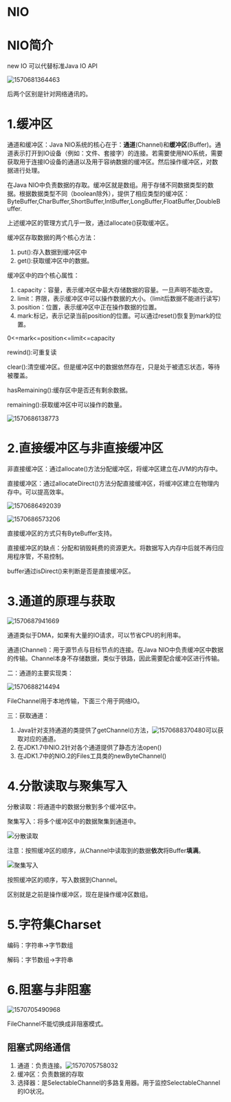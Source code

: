 # NIO

# NIO简介

new IO 可以代替标准Java IO API

![1570681364463](assets/1570681364463.png)

后两个区别是针对网络通讯的。

# 1.缓冲区

通道和缓冲区：Java NIO系统的核心在于：**通道**(Channel)和**缓冲区**(Buffer)。通道表示打开到IO设备（例如：文件、套接字）的连接。若需要使用NIO系统，需要获取用于连接IO设备的通道以及用于容纳数据的缓冲区。然后操作缓冲区，对数据进行处理。

在Java NIO中负责数据的存取。缓冲区就是数组。用于存储不同数据类型的数据。根据数据类型不同（boolean除外），提供了相应类型的缓冲区：ByteBuffer,CharBuffer,ShortBuffer,IntBuffer,LongBuffer,FloatBuffer,DoubleBuffer.

上述缓冲区的管理方式几乎一致，通过allocate()获取缓冲区。 

缓冲区存取数据的两个核心方法：

1. put():存入数据到缓冲区中
2. get():获取缓冲区中的数据。

缓冲区中的四个核心属性：

1. capacity：容量，表示缓冲区中最大存储数据的容量。一旦声明不能改变。
2. limit：界限，表示缓冲区中可以操作数据的大小。（limit后数据不能进行读写）
3. position：位置，表示缓冲区中正在操作数据的位置。
4. mark:标记，表示记录当前position的位置。可以通过reset()恢复到mark的位置。

0<=mark<=position<=limit<=capacity

rewind():可重复读

clear():清空缓冲区。但是缓冲区中的数据依然存在，只是处于被遗忘状态，等待被覆盖。

hasRemaining():缓存区中是否还有剩余数据。

remaining():获取缓冲区中可以操作的数量。

![1570686138773](assets/1570686138773.png)

# 2.直接缓冲区与非直接缓冲区

非直接缓冲区：通过allocate()方法分配缓冲区，将缓冲区建立在JVM的内存中。

直接缓冲区：通过allocateDirect()方法分配直接缓冲区，将缓冲区建立在物理内存中。可以提高效率。

![1570686492039](assets/1570686492039.png)

![1570686573206](assets/1570686573206.png)

直接缓冲区的方式只有ByteBuffer支持。

直接缓冲区的缺点：分配和销毁耗费的资源更大。将数据写入内存中后就不再归应用程序管，不易控制。

buffer通过isDirect()来判断是否是直接缓冲区。

# 3.通道的原理与获取

![1570687941669](assets/1570687941669.png)

通道类似于DMA，如果有大量的IO请求，可以节省CPU的利用率。

通道(Channel)：用于源节点与目标节点的连接。在Java NIO中负责缓冲区中数据的传输。Channel本身不存储数据，类似于铁路，因此需要配合缓冲区进行传输。

二：通道的主要实现类：

![1570688214494](assets/1570688214494.png)

FileChannel用于本地传输，下面三个用于网络IO。

三：获取通道：

1. Java针对支持通道的类提供了getChannel()方法，![1570688370480](assets/1570688370480.png)可以获取对应的通道。
2. 在JDK1.7中NIO.2针对各个通道提供了静态方法open()
3. 在JDK1.7中的NIO.2的Files工具类的newByteChannel()

# 4.分散读取与聚集写入

分散读取：将通道中的数据分散到多个缓冲区中。

聚集写入：将多个缓冲区中的数据聚集到通道中。

![分散读取](assets/1570693283334.png)

注意：按照缓冲区的顺序，从Channel中读取到的数据**依次**将Buffer**填满**。

![聚集写入](assets/1570693574358.png)

按照缓冲区的顺序，写入数据到Channel。

区别就是之前是操作缓冲区，现在是操作缓冲区数组。

# 5.字符集Charset

编码：字符串->字节数组

解码：字节数组->字符串

# 6.阻塞与非阻塞

![1570705490968](assets/1570705490968.png)

FileChannel不能切换成非阻塞模式。

## 阻塞式网络通信

1. 通道：负责连接。![1570705758032](assets/1570705758032.png)
2. 缓冲区：负责数据的存取
3. 选择器：是SelectableChannel的多路复用器。用于监控SelectableChannel的IO状况。

 